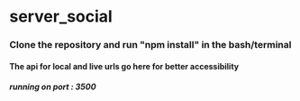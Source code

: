 # server_social

### Clone the repository and run "npm install" in the bash/terminal

#### The api for local and live urls go here for better accessibility
  ##### running on port : 3500

